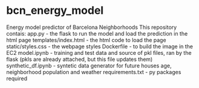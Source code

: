 # bcn_energy_model
Energy model predictor of Barcelona Neighborhoods
This repository contais: 
app.py - the flask to run the model and load the prediction in the html page
templates/index.html - the html code to load the page
static/styles.css - the webpage styles
Dockerfile - to build the image in the EC2
model.ipynb - training and test data and source of pkl files, ran by the flask (pkls are already attached, but this file updates them)
synthetic_df.ipynb - syntetic data generator for future houses age, neighborhood population and weather
requirements.txt - py packages required
